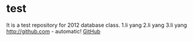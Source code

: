 test
====

It is a test repository for 2012 database class.
1.li yang
2.li yang
3.li yang
http://github.com - automatic!
[GitHub](http://github.com)
